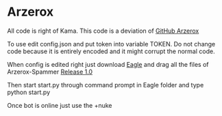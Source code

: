 # Arzerox

All code is right of Kama. This code is a deviation of [GitHub Arzerox](https://github.com/lordkamayt/arzerox)

To use edit config.json and put token into variable TOKEN. Do not change code because it is entirely encoded and it might corrupt the normal code.

When config is edited right just download [Eagle](https://github.com/lordkamayt/eagle) and drag all the files of Arzerox-Spammer [Release 1.0](https://github.com/lordkamayt/arzerox-spammer/releases/tag/v1)

Then start start.py through command prompt in Eagle folder and type python start.py


Once bot is online just use the +nuke

